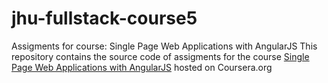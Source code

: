 # jhu-fullstack-course5
Assigments for course: Single Page Web Applications with AngularJS
This repository contains the source code of assigments for the course <a href="https://www.coursera.org/learn/single-page-web-apps-with-angularjs">Single Page Web Applications with AngularJS</a> hosted on Coursera.org
